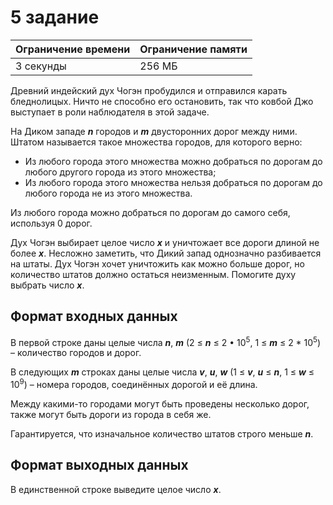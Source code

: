 # 5 задание

| Ограничение времени | Ограничение памяти |
|--|--|
| 3 секунды | 256 МБ |


Древний индейский дух Чогэн пробудился и отправился карать бледнолицых. Ничто не способно его остановить, так что ковбой Джо выступает в роли наблюдателя в этой задаче.

На Диком западе ***n*** городов и ***m*** двусторонних дорог между ними. Штатом называется такое множества городов, для которого верно:

- Из любого города этого множества можно добраться по дорогам до любого другого города из этого множества;
- Из любого города этого множества нельзя добраться по дорогам до любого города не из этого множества.

Из любого города можно добраться по дорогам до самого себя, используя 0 дорог.

Дух Чогэн выбирает целое число ***х*** и уничтожает все дороги длиной не более ***x***. Несложно заметить, что Дикий запад однозначно разбивается на штаты. Дух Чогэн хочет уничтожить как можно больше дорог, но количество штатов должно остаться неизменным. Помогите духу выбрать число ***x***.

## Формат входных данных

В первой строке даны целые числа ***n***, ***m***  (2 ≤ ***n*** ≤ 2 • 10<sup>5</sup>, 1 ≤ ***m*** ≤ 2 * 10<sup>5</sup>) – количество городов и дорог.

В следующих ***m*** строках даны целые числа ***v***, ***u***, ***w*** (1 ≤ ***v***, ***u*** ≤ ***n***, 1 ≤ ***w*** ≤ 10<sup>9</sup>) – номера городов, соединённых дорогой и её длина.

Между какими-то городами могут быть проведены несколько дорог, также могут быть дороги из города в себя же.

Гарантируется, что изначальное количество штатов строго меньше ***n***.

## Формат выходных данных

В единственной строке выведите целое число ***x***.